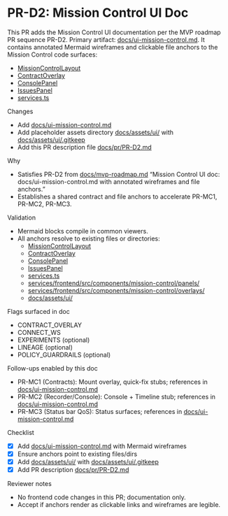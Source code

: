 # PR-D2: Mission Control UI Doc

This PR adds the Mission Control UI documentation per the MVP roadmap PR sequence PR-D2. Primary artifact: [docs/ui-mission-control.md](docs/ui-mission-control.md:1). It contains annotated Mermaid wireframes and clickable file anchors to the Mission Control code surfaces:
- [MissionControlLayout](services/frontend/src/components/mission-control/layout/MissionControlLayout.tsx:1)
- [ContractOverlay](services/frontend/src/components/mission-control/overlays/ContractOverlay.tsx:1)
- [ConsolePanel](services/frontend/src/components/mission-control/panels/ConsolePanel.tsx:1)
- [IssuesPanel](services/frontend/src/components/mission-control/panels/IssuesPanel.tsx:1)
- [services.ts](services/frontend/src/services/mission-control/services.ts:1)

Changes
- Add [docs/ui-mission-control.md](docs/ui-mission-control.md:1)
- Add placeholder assets directory [docs/assets/ui/](docs/assets/ui/:1) with [docs/assets/ui/.gitkeep](docs/assets/ui/.gitkeep:1)
- Add this PR description file [docs/pr/PR-D2.md](docs/pr/PR-D2.md:1)

Why
- Satisfies PR-D2 from [docs/mvp-roadmap.md](docs/mvp-roadmap.md:1) “Mission Control UI doc: docs/ui-mission-control.md with annotated wireframes and file anchors.”
- Establishes a shared contract and file anchors to accelerate PR-MC1, PR-MC2, PR-MC3.

Validation
- Mermaid blocks compile in common viewers.
- All anchors resolve to existing files or directories:
  - [MissionControlLayout](services/frontend/src/components/mission-control/layout/MissionControlLayout.tsx:1)
  - [ContractOverlay](services/frontend/src/components/mission-control/overlays/ContractOverlay.tsx:1)
  - [ConsolePanel](services/frontend/src/components/mission-control/panels/ConsolePanel.tsx:1)
  - [IssuesPanel](services/frontend/src/components/mission-control/panels/IssuesPanel.tsx:1)
  - [services.ts](services/frontend/src/services/mission-control/services.ts:1)
  - [services/frontend/src/components/mission-control/panels/](services/frontend/src/components/mission-control/panels/:1)
  - [services/frontend/src/components/mission-control/overlays/](services/frontend/src/components/mission-control/overlays/:1)
  - [docs/assets/ui/](docs/assets/ui/:1)

Flags surfaced in doc
- CONTRACT_OVERLAY
- CONNECT_WS
- EXPERIMENTS (optional)
- LINEAGE (optional)
- POLICY_GUARDRAILS (optional)

Follow-ups enabled by this doc
- PR-MC1 (Contracts): Mount overlay, quick-fix stubs; references in [docs/ui-mission-control.md](docs/ui-mission-control.md:1)
- PR-MC2 (Recorder/Console): Console + Timeline stub; references in [docs/ui-mission-control.md](docs/ui-mission-control.md:1)
- PR-MC3 (Status bar QoS): Status surfaces; references in [docs/ui-mission-control.md](docs/ui-mission-control.md:1)

Checklist
- [x] Add [docs/ui-mission-control.md](docs/ui-mission-control.md:1) with Mermaid wireframes
- [x] Ensure anchors point to existing files/dirs
- [x] Add [docs/assets/ui/](docs/assets/ui/:1) with [docs/assets/ui/.gitkeep](docs/assets/ui/.gitkeep:1)
- [x] Add PR description [docs/pr/PR-D2.md](docs/pr/PR-D2.md:1)

Reviewer notes
- No frontend code changes in this PR; documentation only.
- Accept if anchors render as clickable links and wireframes are legible.